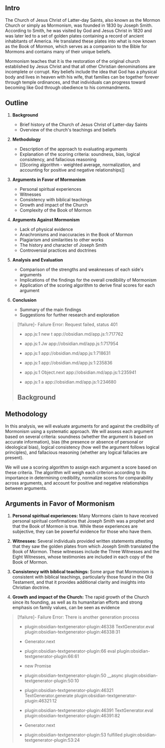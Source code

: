 ## Intro

The Church of Jesus Christ of Latter-day Saints, also known as the Mormon Church or simply as Mormonism, was founded in 1830 by Joseph Smith. According to Smith, he was visited by God and Jesus Christ in 1820 and was later led to a set of golden plates containing a record of ancient inhabitants of America. He translated these plates into what is now known as the Book of Mormon, which serves as a companion to the Bible for Mormons and contains many of their unique beliefs.

Mormonism teaches that it is the restoration of the original church established by Jesus Christ and that all other Christian denominations are incomplete or corrupt. Key beliefs include the idea that God has a physical body and lives in heaven with his wife, that families can be together forever through temple ordinances, and that individuals can progress toward becoming like God through obedience to his commandments.
## Outline

1.  **Background**
    
    -   Brief history of the Church of Jesus Christ of Latter-day Saints
    -   Overview of the church's teachings and beliefs
2.  **Methodology**
    
    -   Description of the approach to evaluating arguments
    -   Explanation of the scoring criteria: soundness, bias, logical consistency, and fallacious reasoning
    -   [[Scoring algorithm - weighted average, normalization, and accounting for positive and negative relationships]]
3.  **Arguments in Favor of Mormonism**
    
    -   Personal spiritual experiences
    -   Witnesses
    -   Consistency with biblical teachings
    -   Growth and impact of the Church
    -   Complexity of the Book of Mormon
4.  **Arguments Against Mormonism**
    
    -   Lack of physical evidence
    -   Anachronisms and inaccuracies in the Book of Mormon
    -   Plagiarism and similarities to other works
    -   The history and character of Joseph Smith
    -   Controversial practices and doctrines
5.  **Analysis and Evaluation**
    
    -   Comparison of the strengths and weaknesses of each side's arguments
    -   Implications of the findings for the overall credibility of Mormonism
    -   Application of the scoring algorithm to derive final scores for each argument
6.  **Conclusion**
    
    -   Summary of the main findings
    -   Suggestions for further research and exploration
> [!failure]- Failure 
>   Error: Request failed, status 401
>   
>   - app.js:1 new t
>     app://obsidian.md/app.js:1:717762
>   
>   - app.js:1 Jw
>     app://obsidian.md/app.js:1:717954
>   
>   - app.js:1 
>     app://obsidian.md/app.js:1:718631
>   
>   - app.js:1 
>     app://obsidian.md/app.js:1:235836
>   
>   - app.js:1 Object.next
>     app://obsidian.md/app.js:1:235941
>   
>   - app.js:1 a
>     app://obsidian.md/app.js:1:234680
>   
>  ## Background



## Methodology

In this analysis, we will evaluate arguments for and against the credibility of Mormonism using a systematic approach. We will assess each argument based on several criteria: soundness (whether the argument is based on accurate information), bias (the presence or absence of personal or ideological bias), logical consistency (how well the argument follows logical principles), and fallacious reasoning (whether any logical fallacies are present).

We will use a scoring algorithm to assign each argument a score based on these criteria. The algorithm will weigh each criterion according to its importance in determining credibility, normalize scores for comparability across arguments, and account for positive and negative relationships between arguments.

## Arguments in Favor of Mormonism

1. **Personal spiritual experiences:** Many Mormons claim to have received personal spiritual confirmations that Joseph Smith was a prophet and that the Book of Mormon is true. While these experiences are subjective, they can be powerful evidence for those who have them.

2. **Witnesses:** Several individuals provided written statements attesting that they saw the golden plates from which Joseph Smith translated the Book of Mormon. These witnesses include the Three Witnesses and the Eight Witnesses, whose testimonies are included in each copy of the Book of Mormon.

3. **Consistency with biblical teachings:** Some argue that Mormonism is consistent with biblical teachings, particularly those found in the Old Testament, and that it provides additional clarity and insights into Christian doctrine.

4. **Growth and impact of the Church:** The rapid growth of the Church since its founding, as well as its humanitarian efforts and strong emphasis on family values, can be seen as evidence

> [!failure]- Failure 
>   Error: There is another generation process
>   
>   - plugin:obsidian-textgenerator-plugin:46338 TextGenerator.eval
>     plugin:obsidian-textgenerator-plugin:46338:31
>   
>   - Generator.next
>   
>   - plugin:obsidian-textgenerator-plugin:66 eval
>     plugin:obsidian-textgenerator-plugin:66:61
>   
>   - new Promise
>   
>   - plugin:obsidian-textgenerator-plugin:50 __async
>     plugin:obsidian-textgenerator-plugin:50:10
>   
>   - plugin:obsidian-textgenerator-plugin:46321 TextGenerator.generate
>     plugin:obsidian-textgenerator-plugin:46321:12
>   
>   - plugin:obsidian-textgenerator-plugin:46391 TextGenerator.eval
>     plugin:obsidian-textgenerator-plugin:46391:82
>   
>   - Generator.next
>   
>   - plugin:obsidian-textgenerator-plugin:53 fulfilled
>     plugin:obsidian-textgenerator-plugin:53:24
>   
>  
